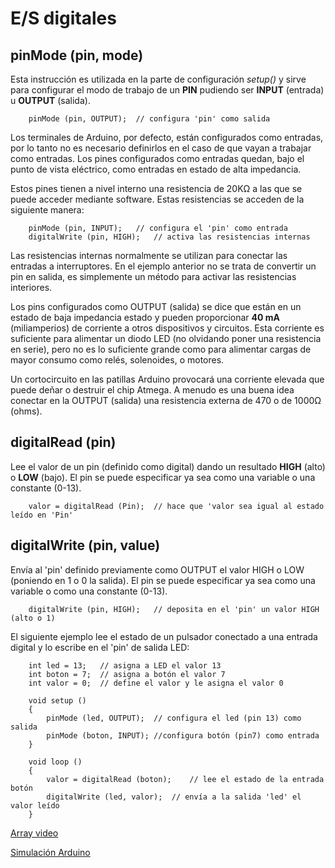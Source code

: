 # E/S digitales

## pinMode (pin, mode)

Esta instrucción es utilizada en la parte de configuración *setup()* y sirve para configurar el modo de trabajo de un **PIN** pudiendo ser **INPUT** (entrada) u **OUTPUT** (salida).

```arduino
    pinMode (pin, OUTPUT);  // configura 'pin' como salida
```

Los terminales de Arduino, por defecto, están configurados como entradas, por lo tanto no es necesario definirlos en el caso de que vayan a trabajar como entradas. Los pines configurados como entradas quedan, bajo el punto de vista eléctrico, como entradas en estado de alta impedancia.

Estos pines tienen a nivel interno una resistencia de 20KΩ a las que se puede acceder mediante software. Estas resistencias se acceden de la siguiente manera:

```arduino
    pinMode (pin, INPUT);   // configura el 'pin' como entrada
    digitalWrite (pin, HIGH);   // activa las resistencias internas
```

Las resistencias internas normalmente se utilizan para conectar las entradas a interruptores. En el ejemplo anterior no se trata de convertir un pin en salida, es simplemente un método para activar las resistencias interiores.

Los pins configurados como OUTPUT (salida) se dice que están en un estado de baja impedancia estado y pueden proporcionar **40 mA** (miliamperios) de corriente a otros dispositivos y circuitos. Esta corriente es suficiente para alimentar un diodo LED (no olvidando poner una resistencia en serie), pero no es lo suficiente grande como para alimentar cargas de mayor consumo como relés, solenoides, o motores.

Un cortocircuito en las patillas Arduino provocará una corriente elevada que puede deñar o destruir el chip Atmega. A menudo es una buena idea conectar en la OUTPUT (salida) una resistencia externa de 470 o de 1000Ω (ohms).

## digitalRead (pin)

Lee el valor de un pin (definido como digital) dando un resultado **HIGH** (alto) o **LOW** (bajo). El pin se puede especificar ya sea como una variable o una constante (0-13).

```arduino
    valor = digitalRead (Pin);  // hace que 'valor sea igual al estado leído en 'Pin'
```

## digitalWrite (pin, value)

Envía al 'pin' definido previamente como OUTPUT el valor HIGH o LOW (poniendo en 1 o 0 la salida). El pin se puede especificar ya sea como una variable o como una constante (0-13).

```arduino
    digitalWrite (pin, HIGH);   // deposita en el 'pin' un valor HIGH (alto o 1)
```

El siguiente ejemplo lee el estado de un pulsador conectado a una entrada digital y lo escribe en el 'pin' de salida LED:

```arduino
    int led = 13;   // asigna a LED el valor 13
    int boton = 7;  // asigna a botón el valor 7
    int valor = 0;  // define el valor y le asigna el valor 0

    void setup ()
    {
        pinMode (led, OUTPUT);  // configura el led (pin 13) como salida
        pinMode (boton, INPUT); //configura botón (pin7) como entrada
    }

    void loop ()
    {
        valor = digitalRead (boton);    // lee el estado de la entrada botón
        digitalWrite (led, valor);  // envía a la salida 'led' el valor leído
    }
```

[Array video](../vid/E_S-digitales.mp4 "Arduino")

[Simulación Arduino](https://www.tinkercad.com/things/1RWFJk72QnE "arduino tinkencard")